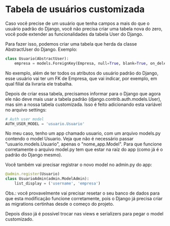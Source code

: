 # Tabela de usuários customizada

Caso você precise de um usuário que tenha campos a mais do que o usuário padrão do Django, você não precisa criar uma tabela nova do zero, você pode extender as funcionalidades da tabela User do Django. 

Para fazer isso, podemos criar uma tabela que herda da classe AbstractUser do Django. Exemplo:

```python
class Usuario(AbstractUser):
    empresa = models.ForeignKey(Empresa, null=True, blank=True, on_delete=models.DO_NOTHING)
```

No exemplo, além de ter todos os atributos do usuário padrão do Django, esse usuário vai ter um FK de Empresa, que vai indicar, por exemplo, em qual filial da livraria ele trabalha.

Depois de criar essa tabela, precisamos informar para o Django que agora ele não deve mais usar a tabela padrão (django.contrib.auth.models.User), mas sim a nossa tabela customizada. Isso é feito adicionando esta variável no arquivo settings:

```python
# Auth user model
AUTH_USER_MODEL = 'usuario.Usuario'
```

No meu caso, tenho um app chamado usuario, com um arquivo models.py contendo o model Usuario. Veja que não é necessário passar "usuario.models.Usuario", apenas o "nome_app.Model". 
Para que funcione corretamente o arquivo model.py tem que estar na raíz do app (como já é o padrão do Django mesmo).

Você também vai precisar registrar o novo model no admin.py do app:

```python
@admin.register(Usuario)
class UsuarioAdmin(admin.ModelAdmin):
    list_display = ('username', 'empresa')
```

Obs.: você provavelmente vai precisar resetar o seu banco de dados para que esta modificação funcione corretamente, pois o Django já precisa criar as migrations certinhas desde o começo do projeto.

Depois disso já é possível trocar nas views e serializers para pegar o model customizado.
